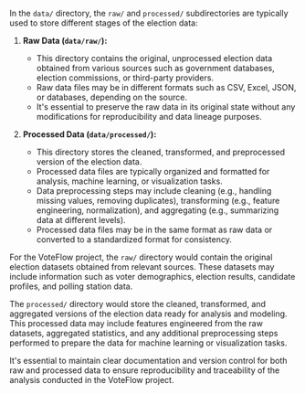 In the `data/` directory, the `raw/` and `processed/` subdirectories are typically used to store different stages of the election data:

1. **Raw Data (`data/raw/`):**
   - This directory contains the original, unprocessed election data obtained from various sources such as government databases, election commissions, or third-party providers.
   - Raw data files may be in different formats such as CSV, Excel, JSON, or databases, depending on the source.
   - It's essential to preserve the raw data in its original state without any modifications for reproducibility and data lineage purposes.

2. **Processed Data (`data/processed/`):**
   - This directory stores the cleaned, transformed, and preprocessed version of the election data.
   - Processed data files are typically organized and formatted for analysis, machine learning, or visualization tasks.
   - Data preprocessing steps may include cleaning (e.g., handling missing values, removing duplicates), transforming (e.g., feature engineering, normalization), and aggregating (e.g., summarizing data at different levels).
   - Processed data files may be in the same format as raw data or converted to a standardized format for consistency.

For the VoteFlow project, the `raw/` directory would contain the original election datasets obtained from relevant sources. These datasets may include information such as voter demographics, election results, candidate profiles, and polling station data.

The `processed/` directory would store the cleaned, transformed, and aggregated versions of the election data ready for analysis and modeling. This processed data may include features engineered from the raw datasets, aggregated statistics, and any additional preprocessing steps performed to prepare the data for machine learning or visualization tasks.

It's essential to maintain clear documentation and version control for both raw and processed data to ensure reproducibility and traceability of the analysis conducted in the VoteFlow project.